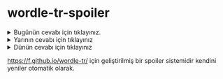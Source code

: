 # wordle-tr-spoiler

<details>
  <summary>Bugünün cevabı için tıklayınız.</summary>
  <br>
    <b> sayha </b>
</details>

<details>
  <summary>Yarının cevabı için tıklayınız</summary>
  <br>
   <b> yiğit </b>
</details>

<details>
  <summary>Dünün cevabı için tıklayınız </summary>
  <br>
  <b> erkli </b>
</details>

https://f.github.io/wordle-tr/ için geliştirilmiş bir spoiler sistemidir kendini yeniler otomatik olarak.

